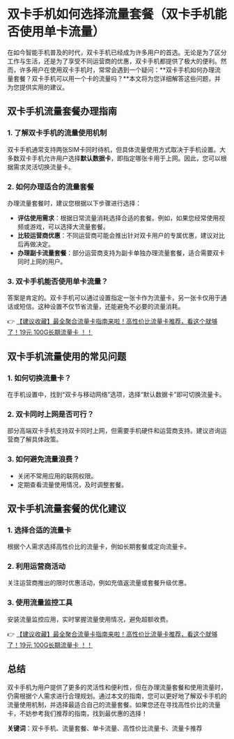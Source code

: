# 双卡手机如何选择流量套餐（双卡手机能否使用单卡流量）

在如今智能手机普及的时代，双卡手机已经成为许多用户的首选。无论是为了区分工作与生活，还是为了享受不同运营商的优惠，双卡手机都提供了极大的便利。然而，许多用户在使用双卡手机时，常常会遇到一个疑问：**双卡手机如何办理流量套餐？双卡手机可以用一个卡的流量吗？**本文将为您详细解答这些问题，并为您提供实用的建议。

## 双卡手机流量套餐办理指南

### 1. 了解双卡手机的流量使用机制
双卡手机通常支持两张SIM卡同时待机，但具体流量使用方式取决于手机设置。大多数双卡手机允许用户选择**默认数据卡**，即指定哪张卡用于上网。因此，您可以根据需求灵活切换流量卡。

### 2. 如何办理适合的流量套餐
办理流量套餐时，建议您根据以下步骤进行选择：
- **评估使用需求**：根据日常流量消耗选择合适的套餐。例如，如果您经常使用视频或游戏，可以选择大流量套餐。
- **比较运营商优惠**：不同运营商可能会推出针对双卡用户的专属优惠，建议对比后再做决定。
- **办理副卡流量套餐**：部分运营商支持为副卡单独办理流量套餐，适合需要双卡同时上网的用户。

### 3. 双卡手机能否使用单卡流量？
答案是肯定的。双卡手机可以通过设置指定一张卡作为流量卡，另一张卡仅用于通话或短信。这种设置不仅节省流量，还能避免不必要的流量消耗。

👉 [【建议收藏】最全聚合流量卡指南来啦！高性价比流量卡推荐，看这个就够了！19元 100G长期流量卡 ！！](https://bit.ly/Liuliangka)

## 双卡手机流量使用的常见问题

### 1. 如何切换流量卡？
在手机设置中，找到“双卡与移动网络”选项，选择“默认数据卡”即可切换流量卡。

### 2. 双卡同时上网是否可行？
部分高端双卡手机支持双卡同时上网，但需要手机硬件和运营商支持。建议咨询运营商了解具体政策。

### 3. 如何避免流量浪费？
- 关闭不常用应用的联网权限。
- 定期查看流量使用情况，及时调整套餐。

## 双卡手机流量套餐的优化建议

### 1. 选择合适的流量卡
根据个人需求选择高性价比的流量卡，例如长期套餐或定向流量卡。

### 2. 利用运营商活动
关注运营商推出的限时优惠活动，例如充值返流量或套餐升级优惠。

### 3. 使用流量监控工具
安装流量监控应用，实时掌握流量使用情况，避免超额收费。

👉 [【建议收藏】最全聚合流量卡指南来啦！高性价比流量卡推荐，看这个就够了！19元 100G长期流量卡 ！！](https://bit.ly/Liuliangka)

## 总结
双卡手机为用户提供了更多的灵活性和便利性，但在办理流量套餐和使用流量时，仍需根据个人需求进行合理规划。通过本文的指南，您可以更好地了解双卡手机的流量使用机制，并选择最适合自己的流量套餐。如果您还在寻找高性价比的流量卡，不妨参考我们推荐的指南，找到最优惠的选择！

**关键词**：双卡手机、流量套餐、单卡流量、高性价比流量卡、流量卡推荐
